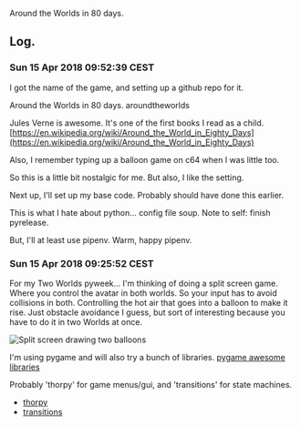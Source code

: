 Around the Worlds in 80 days.

## Log.

### Sun 15 Apr 2018 09:52:39 CEST

I got the name of the game, and setting up a github repo for it.

Around the Worlds in 80 days.
aroundtheworlds

Jules Verne is awesome. It's one of the first books I read as a child.
[https://en.wikipedia.org/wiki/Around_the_World_in_Eighty_Days](https://en.wikipedia.org/wiki/Around_the_World_in_Eighty_Days)

Also, I remember typing up a balloon game on c64 when I was little too.

So this is a little bit nostalgic for me. But also, I like the setting.

Next up, I'll set up my base code. Probably should have done this earlier.

This is what I hate about python... config file soup.
Note to self: finish pyrelease.

But, I'll at least use pipenv. Warm, happy pipenv.



### Sun 15 Apr 2018 09:25:52 CEST

For my Two Worlds pyweek... I'm thinking of doing a split screen game. Where you control the avatar in both worlds. So your input has to avoid collisions in both. Controlling the hot air that goes into a balloon to make it rise. Just obstacle avoidance I guess, but sort of interesting because you have to do it in two Worlds at once.

![Split screen drawing two balloons](design/IMG_2834.jpg)

I'm using pygame and will also try a bunch of libraries.
[pygame awesome libraries](https://www.reddit.com/r/pygame/comments/89ygm7/pygame_awesome_libraries/)

Probably 'thorpy' for game menus/gui, and 'transitions' for state machines.
  - [thorpy](https://pypi.python.org/pypi/thorpy)
  - [transitions](https://github.com/pytransitions/transitions)






